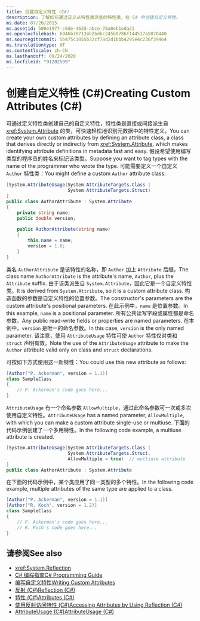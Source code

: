 ```yaml
---
title: 创建自定义特性 (C#)
description: 了解如何通过定义从特性类派生的特性类，在 C# 中创建自定义特性。
ms.date: 07/20/2015
ms.assetid: 500e1977-c6de-462d-abce-78a0eb1eda22
ms.openlocfilehash: 6946b707134b2bdbc245b8786f144517a5870440
ms.sourcegitcommit: 5b475c1855b32cf78d2d1bbb4295e4c236f39464
ms.translationtype: HT
ms.contentlocale: zh-CN
ms.lasthandoff: 09/24/2020
ms.locfileid: "91202599"
---
```

# <a name="creating-custom-attributes-c"></a><span data-ttu-id="2144a-103">创建自定义特性 (C#)</span><span class="sxs-lookup"><span data-stu-id="2144a-103">Creating Custom Attributes (C#)</span></span>

<span data-ttu-id="2144a-104">可通过定义特性类创建自己的自定义特性，特性类是直接或间接派生自 <xref:System.Attribute> 的类，可快速轻松地识别元数据中的特性定义。</span><span class="sxs-lookup"><span data-stu-id="2144a-104">You can create your own custom attributes by defining an attribute class, a class that derives directly or indirectly from <xref:System.Attribute>, which makes identifying attribute definitions in metadata fast and easy.</span></span> <span data-ttu-id="2144a-105">假设希望使用编写类型的程序员的姓名来标记该类型。</span><span class="sxs-lookup"><span data-stu-id="2144a-105">Suppose you want to tag types with the name of the programmer who wrote the type.</span></span> <span data-ttu-id="2144a-106">可能需要定义一个自定义 `Author` 特性类：</span><span class="sxs-lookup"><span data-stu-id="2144a-106">You might define a custom `Author` attribute class:</span></span>  
  
```csharp  
[System.AttributeUsage(System.AttributeTargets.Class |  
                       System.AttributeTargets.Struct)  
]  
public class AuthorAttribute : System.Attribute  
{  
    private string name;  
    public double version;  
  
    public AuthorAttribute(string name)  
    {  
        this.name = name;  
        version = 1.0;  
    }  
}  
```  
  
 <span data-ttu-id="2144a-107">类名 `AuthorAttribute` 是该特性的名称，即 `Author` 加上 `Attribute` 后缀。</span><span class="sxs-lookup"><span data-stu-id="2144a-107">The class name `AuthorAttribute` is the attribute's name, `Author`, plus the `Attribute` suffix.</span></span> <span data-ttu-id="2144a-108">由于该类派生自 `System.Attribute`，因此它是一个自定义特性类。</span><span class="sxs-lookup"><span data-stu-id="2144a-108">It is derived from `System.Attribute`, so it is a custom attribute class.</span></span> <span data-ttu-id="2144a-109">构造函数的参数是自定义特性的位置参数。</span><span class="sxs-lookup"><span data-stu-id="2144a-109">The constructor's parameters are the custom attribute's positional parameters.</span></span> <span data-ttu-id="2144a-110">在此示例中，`name` 是位置参数。</span><span class="sxs-lookup"><span data-stu-id="2144a-110">In this example, `name` is a positional parameter.</span></span> <span data-ttu-id="2144a-111">所有公共读写字段或属性都是命名参数。</span><span class="sxs-lookup"><span data-stu-id="2144a-111">Any public read-write fields or properties are named parameters.</span></span> <span data-ttu-id="2144a-112">在本例中，`version` 是唯一的命名参数。</span><span class="sxs-lookup"><span data-stu-id="2144a-112">In this case, `version` is the only named parameter.</span></span> <span data-ttu-id="2144a-113">请注意，使用 `AttributeUsage` 特性可使 `Author` 特性仅对类和 `struct` 声明有效。</span><span class="sxs-lookup"><span data-stu-id="2144a-113">Note the use of the `AttributeUsage` attribute to make the `Author` attribute valid only on class and `struct` declarations.</span></span>  
  
 <span data-ttu-id="2144a-114">可按如下方式使用这一新特性：</span><span class="sxs-lookup"><span data-stu-id="2144a-114">You could use this new attribute as follows:</span></span>  
  
```csharp  
[Author("P. Ackerman", version = 1.1)]  
class SampleClass  
{  
    // P. Ackerman's code goes here...  
}  
```  
  
 <span data-ttu-id="2144a-115">`AttributeUsage` 有一个命名参数 `AllowMultiple`，通过此命名参数可一次或多次使用自定义特性。</span><span class="sxs-lookup"><span data-stu-id="2144a-115">`AttributeUsage` has a named parameter, `AllowMultiple`, with which you can make a custom attribute single-use or multiuse.</span></span> <span data-ttu-id="2144a-116">下面的代码示例创建了一个多用特性。</span><span class="sxs-lookup"><span data-stu-id="2144a-116">In the following code example, a multiuse attribute is created.</span></span>  
  
```csharp  
[System.AttributeUsage(System.AttributeTargets.Class |  
                       System.AttributeTargets.Struct,  
                       AllowMultiple = true)  // multiuse attribute  
]  
public class AuthorAttribute : System.Attribute  
```  
  
 <span data-ttu-id="2144a-117">在下面的代码示例中，某个类应用了同一类型的多个特性。</span><span class="sxs-lookup"><span data-stu-id="2144a-117">In the following code example, multiple attributes of the same type are applied to a class.</span></span>  
  
```csharp  
[Author("P. Ackerman", version = 1.1)]  
[Author("R. Koch", version = 1.2)]  
class SampleClass  
{  
    // P. Ackerman's code goes here...  
    // R. Koch's code goes here...  
}  
```  
  
## <a name="see-also"></a><span data-ttu-id="2144a-118">请参阅</span><span class="sxs-lookup"><span data-stu-id="2144a-118">See also</span></span>

- <xref:System.Reflection>
- [<span data-ttu-id="2144a-119">C# 编程指南</span><span class="sxs-lookup"><span data-stu-id="2144a-119">C# Programming Guide</span></span>](../../index.md)
- [<span data-ttu-id="2144a-120">编写自定义特性</span><span class="sxs-lookup"><span data-stu-id="2144a-120">Writing Custom Attributes</span></span>](../../../../standard/attributes/writing-custom-attributes.md)
- [<span data-ttu-id="2144a-121">反射 (C#)</span><span class="sxs-lookup"><span data-stu-id="2144a-121">Reflection (C#)</span></span>](../reflection.md)
- [<span data-ttu-id="2144a-122">特性 (C#)</span><span class="sxs-lookup"><span data-stu-id="2144a-122">Attributes (C#)</span></span>](./index.md)
- [<span data-ttu-id="2144a-123">使用反射访问特性 (C#)</span><span class="sxs-lookup"><span data-stu-id="2144a-123">Accessing Attributes by Using Reflection (C#)</span></span>](./accessing-attributes-by-using-reflection.md)
- [<span data-ttu-id="2144a-124">AttributeUsage (C#)</span><span class="sxs-lookup"><span data-stu-id="2144a-124">AttributeUsage (C#)</span></span>](../../../language-reference/attributes/general.md)

